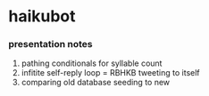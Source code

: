 # haikubot


### presentation notes
1. pathing conditionals for syllable count
2. infitite self-reply loop = RBHKB tweeting to itself
3. comparing old database seeding to new 
